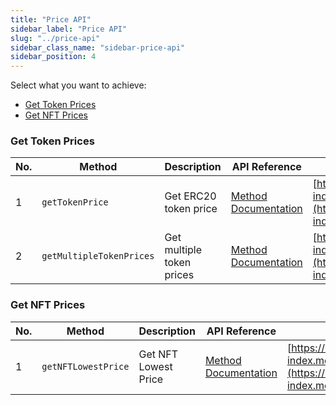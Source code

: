 ```yaml
---
title: "Price API"
sidebar_label: "Price API"
slug: "../price-api"
sidebar_class_name: "sidebar-price-api"
sidebar_position: 4
---
```


Select what you want to achieve:

* [Get Token Prices](#get-token-prices)
* [Get NFT Prices](#get-nft-prices)

### Get Token Prices

| No. | Method                                   | Description                | API Reference                                                                                                       | URL                                                                       |
|-----|------------------------------------------|----------------------------|---------------------------------------------------------------------------------------------------------------------|---------------------------------------------------------------------------|
| 1   | `getTokenPrice`                          | Get ERC20 token price      | [Method Documentation](/web3-data-api/evm/reference/price/get-token-price) | [https://deep-index.moralis.io/api/v2.2/erc20/:address/price](https://deep-index.moralis.io/api/v2.2/erc20/:address/price)                     |
| 2   | `getMultipleTokenPrices`                 | Get multiple token prices  | [Method Documentation](/web3-data-api/evm/reference/price/get-multiple-token-prices) | [https://deep-index.moralis.io/api/v2.2/erc20/prices](https://deep-index.moralis.io/api/v2.2/erc20/prices)                   |

### Get NFT Prices

| No. | Method                                   | Description                | API Reference                                                                                                       | URL                                                                       |
|-----|------------------------------------------|----------------------------|---------------------------------------------------------------------------------------------------------------------|---------------------------------------------------------------------------|
| 1   | `getNFTLowestPrice`                          | Get NFT Lowest Price     | [Method Documentation](/web3-data-api/evm/reference/price/get-nft-lowest-price) | [https://deep-index.moralis.io/api/v2.2/nft/:address/lowestprice](https://deep-index.moralis.io/api/v2.2/nft/:address/lowestprice)                     |
